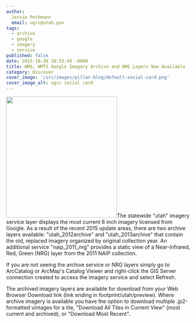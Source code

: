 ```yaml
---
author:
  Jessie Pechmann
  email: ugrc@utah.gov
tags:
  - archive
  - google
  - imagery
  - service
published: false
date: 2015-10-30 10:53:49 -0600
title: WMS, WMTS Google Imagery Archive and NRG Layers Now Available
category: Discover
cover_image: '/src/images/pillar-blog/default-social-card.png'
cover_image_alt: ugrc social card
---
```


<p><img alt="" src="/images/404.png" class="inline-text-left" width="301" height="328" loading="lazy" />The statewide "utah" imagery service layer displays the most current 6 inch imagery licensed from Google. As a result of the recent 2015 update areas, there are two archive layers available: "utah_2012archive" and "utah_2013archive" that contain the old, replaced imagery organized by original collection year. An additional service "naip_2011_nrg" provides a static view of a Near-Infrared, Red, Green (NRG) layer from the 2011 NAIP collection.</p>
<p>If you are not seeing the archive service or NRG layers simply go to ArcCatalog or ArcMap's Catalog Viewer and right-click the GIS Server connection created to access the imagery service and select Refresh. </p>
<p>The archived imagery layers are available for download from your Web Browser Download link  (link ending in footprint/utah/preview). Where archive imagery is available you have the option to download multiple .jp2-formatted vintages for a tile, "Download All Tiles in Current View" (most current and archived), or "Download Most Recent".</p>
